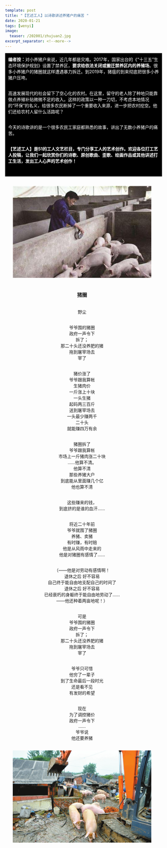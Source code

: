 ```yaml
---
template: post
title: "【艺述工人】以诗歌讲述养猪户的痛苦 "
date: 2020-01-21
tags: [wenyi]
image:
  teaser: /202001/zhujuan2.jpg
excerpt_separator: <!--more-->
---
```


<div style="width:98%;padding:10px;background-color:black;color:white;margin:0;">
<strong>编者按：</strong>对小养猪户来说，近几年都是灾难。2017年，国家出台的《“十三五”生态环境保护规划》设置了禁养区，<strong>要求给依法关闭或搬迁禁养区内的养殖场</strong>。很多小养猪户的猪圈就这样遭遇暴力拆迁。到2019年，猪瘟的到来彻底把很多小养猪户压垮。<br><br>

高速发展现代的社会留下了空心化的农村。在这里，留守的老人除了种地只能靠做点养殖补贴微微不足的收入。这样的政策以一种一刀切，不考虑本地情况的“环保”的名义，给很多农民断掉了一个重要收入来源，进一步把农村挖空。他们还给农村人留什么活路呢？<br><br>

今天的诗歌讲的是一个很多农民工家庭都熟悉的故事，讲出了无数小养猪户的痛苦。<br><br>

<strong>【艺述工人】是51的工人文艺栏目，专门分享工人的艺术创作。欢迎各位打工艺人投稿，让我们一起欣赏你们的诗歌、原创歌曲、歪歌、绘画作品或其他讲述打工生活，发出工人心声的艺术创作！</strong><br><br>
</div><br>

<div style="text-align:center">

<img src="/images/202001/zhujuan1.jpg" width="90%"><br><br>

<h3>猪圈</h3><br>
野尘<br><br>

爷爷围的猪圈<br>
政府一声令下<br>
拆了；<br>
那二十头还没养肥的猪<br>
拖到屠宰场去<br>
宰了<br><br>

猪价涨了<br>
爷爷跟我算帐<br>
生猪肉价<br>
一斤涨上十块<br>
一头生猪<br>
起码两三百斤<br>
送到屠宰场去<br>
一头最少赚两千<br>
二十头<br>
就能赚四万有余<br><br>

猪圈拆了<br>
爷爷跟我算帐<br>
市场上一斤猪肉涨二十块<br>
……他算不清。<br>
他算不清<br>
那些养猪大户<br>
到底能从里面赚几个亿<br>
他也算不清<br><br>

这些赚来的钱，<br>
到底挤的是谁的血汗……<br><br>

将近二十年前<br>
爷爷就围了猪圈<br>
养猪、卖猪<br>
有时赚，有时赔<br>
他是从风雨中走来的<br>
他是对猪圈有感情了……<br><br>

（——他是对劳动有感情啊！<br>
退休之后 好不容易<br>
自己终于能自由地支配自己的时间了<br>
退休之后 好不容易<br>
已经衰朽的身躯终于能自由地劳动了……<br>
——他还种着两亩地呢！）<br><br>

可是<br>
爷爷围的猪圈<br>
政府一声令下<br>
拆了；<br>
那二十头还没养肥的猪<br>
拖到屠宰场去<br>
宰了<br><br>

爷爷只可惜<br>
他穷了一辈子<br>
到了生命最后一段时光<br>
还是看不见<br>
有发财的希望<br><br>

现在<br>
为了调控猪价<br>
政府一声令下<br>
……<br>
爷爷说<br>
他还要养猪<br><br>

<img src="/images/202001/zhujuan2.jpg" width="90%">

</div>
